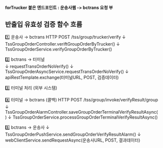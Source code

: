 #### forTrucker 붙은 앤드포인트 : 운송사웹 -> bctrans 요청 부


## 반출입 유효성 검증 함수 흐름

1️⃣ 운송사 → bctrans
   HTTP POST /tss/group/trucker/verify
		   ↓
   TssGroupOrderController.veriftGroupOrderByTrucker()
		   ↓
   TssGroupOrderService.verifyGroupOrderByTrucker()

2️⃣ bctrans → 터미널  
		   ↓
   requestTransOrderNoVerify()
		   ↓
   TssGroupOrderAsyncService.requestTransOrderNoVerify()
		   ↓
   apiRestTemplate.exchange(터미널URL, POST, 검증데이터)

3️⃣ 터미널 처리 (외부 시스템)

4️⃣ 터미널 → bctrans (콜백)
   HTTP POST /tss/group/invoke/verifyResult/group
		   ↓
   TssGroupOrderAlarmController.saveGroupOrderTerminalVerifyResultAsync()
		   ↓
   TssGroupOrderService.processGroupOrderTerminalVerifyResultAsync()

5️⃣ bctrans → 운송사
		   ↓
   TssGroupOrderPushService.sendGroupOrderVerifyResultAlarm()
		   ↓
   webClientService.sendRequestAsync(운송사URL, POST, 결과데이터)